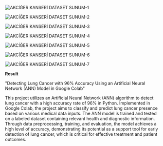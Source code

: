 
![AKCİĞER KANSERİ DATASET SUNUM-1](https://github.com/user-attachments/assets/6026d6d0-2b7f-43b0-9c6c-5980ecc8c50a)

![AKCİĞER KANSERİ DATASET SUNUM-2](https://github.com/user-attachments/assets/bad7b172-611d-4d9c-a8c9-9817c5a69bbe)

![AKCİĞER KANSERİ DATASET SUNUM-3](https://github.com/user-attachments/assets/163e9949-769c-4722-b3a5-49666aa08ada)

![AKCİĞER KANSERİ DATASET SUNUM-4](https://github.com/user-attachments/assets/72359eb8-ce14-4940-a755-5058cbb8fe55)

![AKCİĞER KANSERİ DATASET SUNUM-5](https://github.com/user-attachments/assets/93e7b482-3bac-4793-ab56-9df53cd20251)

![AKCİĞER KANSERİ DATASET SUNUM-6](https://github.com/user-attachments/assets/b2a65917-ed89-4f2f-8207-4df5b1517f78)

![AKCİĞER KANSERİ DATASET SUNUM-7](https://github.com/user-attachments/assets/0e755851-58cf-4259-a57e-8e7374ab92ca)

**Result**

"Detecting Lung Cancer with 96% Accuracy Using an Artificial Neural Network (ANN) Model in Google Colab"

This project utilizes an Artificial Neural Network (ANN) algorithm to detect lung cancer with a high accuracy rate of 96% in Python. Implemented in Google Colab, the project aims to classify and predict lung cancer presence based on various medical data inputs. The ANN model is trained and tested on a labeled dataset containing relevant health and diagnostic information. Through data preprocessing, training, and evaluation, the model achieves a high level of accuracy, demonstrating its potential as a support tool for early detection of lung cancer, which is critical for effective treatment and patient outcomes.
